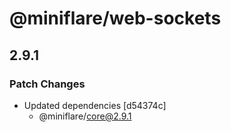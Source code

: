 # @miniflare/web-sockets

## 2.9.1

### Patch Changes

- Updated dependencies [d54374c]
  - @miniflare/core@2.9.1
